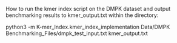How to run the kmer index script on the DMPK dataset and output benchmarking results to kmer_output.txt within the directory:

python3 -m K-mer_Index.kmer_index_implementation Data/DMPK Benchmarking_Files/dmpk_test_input.txt kmer_output.txt